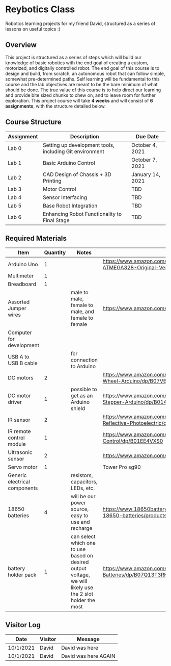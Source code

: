 # Reybotics Class
Robotics learning projects for my friend David, structured as a series of lessons on useful topics :)

## Overview

This project is structured as a series of steps which will build our knowledge of basic robotics with the end goal of creating a custom, motorized, and digitally controlled robot. The end goal of this course is to design and build, from scratch, an autonomous robot that can follow simple, somewhat pre-determined paths. Self learning will be fundamental to this course and the lab objectives are meant to be the bare minimum of what should be done. The true value of this course is to help direct our learning and provide bite sized chunks to chew on, and to leave room for further exploration. This project course will take **4 weeks** and will consist of **6 assignments**, with the structure detailed below.

## Course Structure

Assignment | Description | Due Date 
--- | --- | ---
Lab 0 | Setting up development tools, including Git environment | October 4, 2021
Lab 1 | Basic Arduino Control | October 7, 2021
Lab 2 | CAD Design of Chassis + 3D Printing | January 14, 2021  
Lab 3 | Motor Control | TBD
Lab 4 | Sensor Interfacing | TBD
Lab 5 | Base Robot Integration | TBD
Lab 6 | Enhancing Robot Functionality to Final Stage | TBD

## Required Materials

Item | Quantity | Notes | Link 
--- | --- | --- | --- 
Arduino Uno | 1 |  |  https://www.amazon.com/ARDUINO-A000073-ATMEGA328-Original-Version/dp/B007R9TUJE
Multimeter | 1
Breadboard | 1
Assorted Jumper wires | | male to male, female to male, and female to female | https://www.amazon.com/gp/product/B005TZJ0AM
Computer for development |
USB A to USB B cable | | for connection to Arduino
DC motors | 2 | | https://www.amazon.com/Gearbox-Motor-200RPM-Tire-Wheel-Arduino/dp/B07VBXXT9M
DC motor driver  | 1 | possible to get as an Arduino shield | https://www.amazon.com/Qunqi-Controller-Module-Stepper-Arduino/dp/B014KMHSW6
IR sensor | 2 | | https://www.amazon.com/HiLetgo-Infrared-Avoidance-Reflective-Photoelectric/dp/B07W97H2WS
IR remote control module | 1 | | https://www.amazon.com/C-J-SHOP-Infrared-Wireless-Control/dp/B01EE4VXS0
Ultrasonic sensor | 2 | | https://www.amazon.com/gp/product/B01JG09DCK
Servo motor | 1 | | Tower Pro sg90
Generic electrical components | | resistors, capacitors, LEDs, etc.
18650 batteries | 4 | will be our power source, easy to use and recharge | https://www.18650batterystore.com/collections/panasonic-18650-batteries/products/panasonic-ncr18650b
battery holder pack | 1 | can select which one to use based on desired output voltage, we will likely use the 2 slot holder the most | https://www.amazon.com/Aokin-Battery-Storage-Parallel-Batteries/dp/B07Q13T3RH

## Visitor Log

Date 	| Visitor 	| Message 
--- 	| --- 		| --- 
10/1/2021 | David | David was here
10/1/2021 | David | David was here AGAIN 
